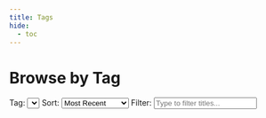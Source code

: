 ```yaml
---
title: Tags
hide:
  - toc
---
```


# Browse by Tag

<div class="tag-hub">
  <div class="tag-controls">
    <label>
      Tag:
      <select id="tag-select"></select>
    </label>
    <label>
      Sort:
      <select id="sort-select">
        <option value="recent">Most Recent</option>
        <option value="weight">Weight + Recent</option>
        <option value="alpha">Title A–Z</option>
      </select>
    </label>
    <label>
      Filter:
      <input id="filter-input" type="text" placeholder="Type to filter titles..." />
    </label>
  </div>
  <ul id="tag-results" class="tag-results"></ul>
</div>
